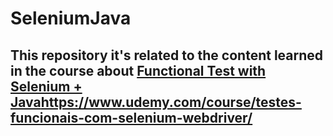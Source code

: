 # SeleniumJava

## This repository it's related to the content learned in the course about [Functional Test with Selenium + Java](https://www.udemy.com/course/testes-funcionais-com-selenium-webdriver/)https://www.udemy.com/course/testes-funcionais-com-selenium-webdriver/
